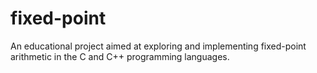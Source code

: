 # fixed-point
An educational project aimed at exploring and implementing fixed-point arithmetic in the C and C++ programming languages.
